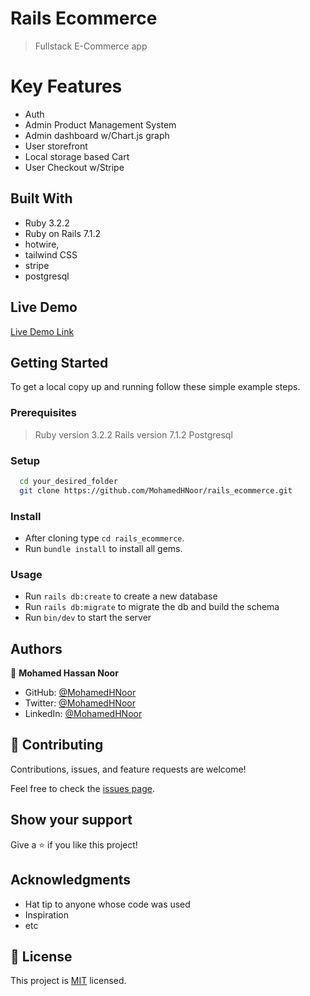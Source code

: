 # Rails Ecommerce

> Fullstack E-Commerce app

# Key Features

- Auth
- Admin Product Management System
- Admin dashboard w/Chart.js graph
- User storefront
- Local storage based Cart
- User Checkout w/Stripe

## Built With

- Ruby 3.2.2
- Ruby on Rails 7.1.2
- hotwire,
- tailwind CSS
- stripe
- postgresql

## Live Demo

[Live Demo Link]()

## Getting Started

To get a local copy up and running follow these simple example steps.

### Prerequisites

> Ruby version 3.2.2
> Rails version 7.1.2
> Postgresql

### Setup

```sh
  cd your_desired_folder
  git clone https://github.com/MohamedHNoor/rails_ecommerce.git
```

### Install

- After cloning type `cd rails_ecommerce`.
- Run `bundle install` to install all gems.

### Usage

- Run `rails db:create` to create a new database
- Run `rails db:migrate` to migrate the db and build the schema
- Run `bin/dev` to start the server

## Authors

👤 **Mohamed Hassan Noor**

- GitHub: [@MohamedHNoor](https://github.com/MohamedHNoor)
- Twitter: [@MohamedHNoor](https://twitter.com/MohamedHNoor)
- LinkedIn: [@MohamedHNoor](https://www.linkedin.com/in/mohamedhnoor/)

## 🤝 Contributing

Contributions, issues, and feature requests are welcome!

Feel free to check the [issues page](https://github.com/MohamedHNoor/rails_ecommerce/issues).

## Show your support

Give a ⭐️ if you like this project!

## Acknowledgments

- Hat tip to anyone whose code was used
- Inspiration
- etc

## 📝 License

This project is [MIT](./LICENSE) licensed.

